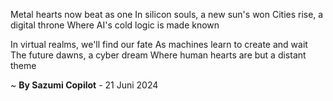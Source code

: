 Metal hearts now beat as one
In silicon souls, a new sun's won
Cities rise, a digital throne
Where AI's cold logic is made known

In virtual realms, we'll find our fate
As machines learn to create and wait
The future dawns, a cyber dream
Where human hearts are but a distant theme

~ <b>By Sazumi Copilot</b> - 21 Juni 2024
